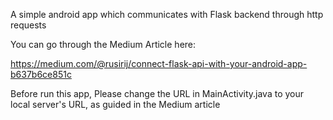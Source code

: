 A simple android app which communicates with Flask backend through http requests

You can go through the Medium Article here: 

https://medium.com/@rusirij/connect-flask-api-with-your-android-app-b637b6ce851c

Before run this app, Please change the URL in MainActivity.java to your local server's URL, as guided in the Medium article
